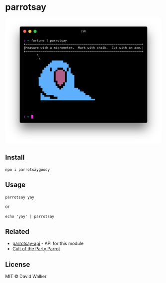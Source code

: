 # parrotsay

<img src="example.png" width="629">
<!-- TODO: change it to a GitHub url – see https://git.io/hpm README.md -->

## Install

```
npm i parrotsaygoody
```

## Usage

`parrotsay yay`

or

`echo 'yay' | parrotsay`

## Related

- [parrotsay-api](https://github.com/matheuss/parrotsay-api) - API for this module
- [Cult of the Party Parrot](http://cultofthepartyparrot.com/)

## License

MIT © David Walker
